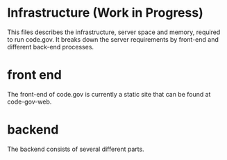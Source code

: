 # Infrastructure (Work in Progress)

This files describes the infrastructure, server space and memory, required to run code.gov.  It breaks down the server requirements by front-end and different back-end processes.

# front end
The front-end of code.gov is currently a static site that can be found at code-gov-web.

# backend
The backend consists of several different parts.
